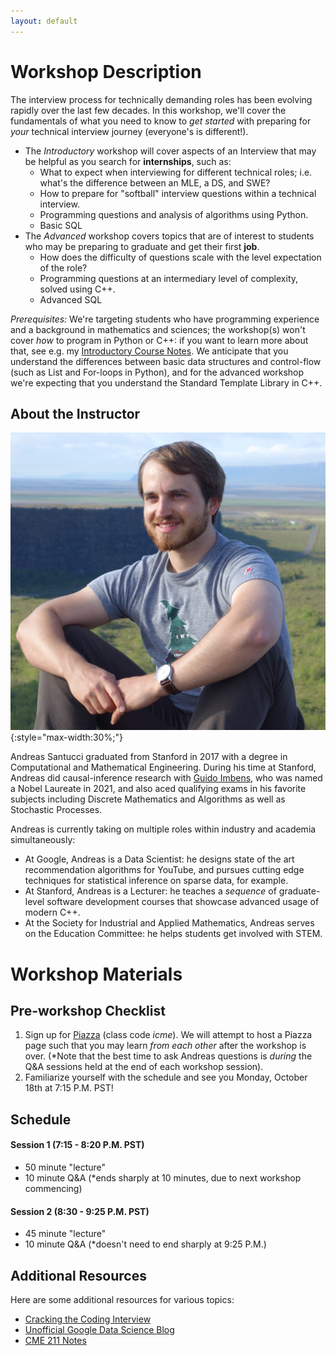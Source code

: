```yaml
---
layout: default
---
```


# Workshop Description
The interview process for technically demanding roles has been evolving rapidly
over the last few decades. In this workshop, we'll cover the fundamentals of
what you need to know to *get started* with preparing for *your* technical
interview journey (everyone's is different!).
  * The *Introductory* workshop will cover aspects of an Interview that may
be helpful as you search for **internships**, such
as:
    * What to expect when interviewing for different technical roles; i.e.
what's the difference between an MLE, a DS, and SWE?
    * How to prepare for "softball" interview questions within a technical
interview.
    * Programming questions and analysis of algorithms using Python.
    * Basic SQL
  * The *Advanced* workshop covers topics that are of interest to students who
may be preparing to graduate and get their first **job**. 
    * How does the difficulty of questions scale with the level
expectation of the role?
    * Programming questions at an intermediary level of complexity, solved using
C++.
    * Advanced SQL


_Prerequisites:_ We're targeting students who have programming experience and a background in mathematics and sciences; the workshop(s) won't cover *how* to program in Python or C++: if you want to learn more about that, see e.g. 
my [Introductory Course Notes](https://github.com/CME211/notes#contents).
We anticipate that you understand the differences between basic data structures
and control-flow (such as List and For-loops in Python), and for the advanced
workshop we're expecting that you understand the Standard Template Library in
C++. 

## About the Instructor

![Andreas Santucci](/assets/img/profile.jpg){:style="max-width:30%;"}

Andreas Santucci graduated from Stanford in 2017 with a degree in Computational
and Mathematical Engineering. During his time at Stanford, Andreas did
causal-inference research with 
[Guido Imbens](https://imbens.people.stanford.edu/), who was named a Nobel
Laureate in 2021, and also aced qualifying exams in his favorite subjects
including Discrete Mathematics and Algorithms as well as Stochastic Processes.

Andreas is currently taking on multiple roles within industry and academia
simultaneously:
  * At Google, Andreas is a Data Scientist: he designs state of the art
recommendation algorithms for YouTube, and pursues cutting edge techniques for
statistical inference on sparse data, for example.
  * At Stanford, Andreas is a Lecturer: he teaches a *sequence* of
graduate-level software development courses that showcase advanced usage of
modern C++.
  * At the Society for Industrial and Applied Mathematics, Andreas serves on the
Education Committee: he helps students get involved with STEM.

# Workshop Materials

## Pre-workshop Checklist

1. Sign up for [Piazza](piazza.com/stanford/fall2021/icmeinterviewworkshops21) (class code *icme*). We will attempt to host a Piazza page such that you may learn *from each other* after the workshop is over. (*Note that the best time to ask Andreas questions is _during_ the Q&A sessions held at the end of each workshop session).
2. Familiarize yourself with the schedule and see you Monday, October 18th at 7:15 P.M. PST!

## Schedule

#### Session 1 (7:15 - 8:20 P.M. PST)
  - 50 minute "lecture"
  - 10 minute Q&A (*ends sharply at 10 minutes, due to next workshop commencing)
#### Session 2 (8:30 - 9:25 P.M. PST)
  - 45 minute "lecture"
  - 10 minute Q&A (*doesn't need to end sharply at 9:25 P.M.)

## Additional Resources

Here are some additional resources for various topics:
- [Cracking the Coding
Interview](https://www.amazon.com/Cracking-Coding-Interview-Programming-Questions/dp/0984782850/ref=sr_1_1?dchild=1&gclid=CjwKCAjw8KmLBhB8EiwAQbqNoMSrpmQPQieksWJOsjkCmmauc28A2CA2yhMH4kdq12ocSJDXxKm1lBoCqMUQAvD_BwE&hvadid=241870593966&hvdev=c&hvlocphy=9032063&hvnetw=g&hvqmt=e&hvrand=392226786370352375&hvtargid=kwd-20040243067&hydadcr=16409_10304044&keywords=cracking+the+coding+interview&qid=1634382690&sr=8-1)
- [Unofficial Google Data Science
Blog](https://www.unofficialgoogledatascience.com/)
- [CME 211 Notes](https://github.com/CME211/notes#contents)



